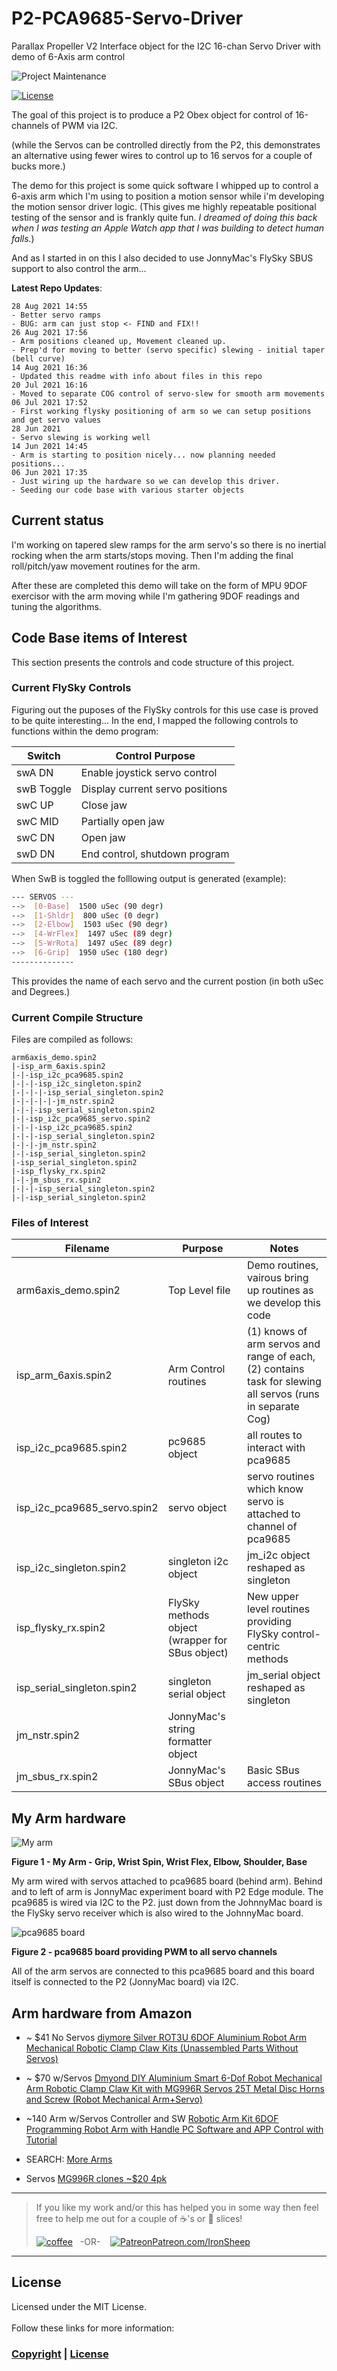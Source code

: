 # P2-PCA9685-Servo-Driver

Parallax Propeller V2 Interface object for the I2C 16-chan Servo Driver with demo of 6-Axis arm control

![Project Maintenance][maintenance-shield]

[![License][license-shield]](LICENSE) 

The goal of this project is to produce a P2 Obex object for control of 16-channels of PWM via I2C.

(while the Servos can be controlled directly from the P2, this demonstrates an alternative using fewer wires to control up to 16 servos for a couple of bucks more.)

The demo for this project is some quick software I whipped up to control a 6-axis arm which I'm using to position a motion sensor while i'm developing the motion sensor driver logic.  (This gives me highly repeatable positional testing of the sensor and is frankly quite fun.  *I dreamed of doing this back when I was testing an Apple Watch app that I was building to detect human falls.*)

And as I started in on this I also decided to use JonnyMac's FlySky SBUS support to also control the arm...


**Latest Repo Updates**:

```
28 Aug 2021 14:55
- Better servo ramps
- BUG: arm can just stop <- FIND and FIX!!
26 Aug 2021 17:56
- Arm positions cleaned up, Movement cleaned up.
- Prep'd for moving to better (servo specific) slewing - initial taper (bell curve)
14 Aug 2021 16:36
- Updated this readme with info about files in this repo
20 Jul 2021 16:16
- Moved to separate COG control of servo-slew for smooth arm movements
06 Jul 2021 17:52
- First working flysky positioning of arm so we can setup positions and get servo values
28 Jun 2021 
- Servo slewing is working well
14 Jun 2021 14:45
- Arm is starting to position nicely... now planning needed positions...
06 Jun 2021 17:35
- Just wiring up the hardware so we can develop this driver. 
- Seeding our code base with various starter objects
```

## Current status

I'm working on tapered slew ramps for the arm servo's so there is no inertial rocking when the arm starts/stops moving.  Then I'm adding the final roll/pitch/yaw movement routines for the arm.

After these are completed this demo will take on the form of MPU 9DOF exercisor with the arm moving while I'm gathering 9DOF readings and tuning the algorithms.

## Code Base items of Interest

This section presents the controls and code structure of this project.

### Current FlySky Controls

Figuring out the puposes of the FlySky controls for this use case is proved to be quite interesting...  In the end, I mapped the following controls to functions within the demo program:

Switch | Control Purpose |
--- | ---- |
swA DN | Enable joystick servo control|
swB Toggle  | Display current servo positions
swC UP | Close jaw
swC MID | Partially open jaw
swC DN | Open jaw
swD DN | End control, shutdown program

When SwB is toggled the folllowing output is generated (example):

```bash
--- SERVOS ---
-->  [0-Base]  1500 uSec (90 degr)
-->  [1-Shldr]  800 uSec (0 degr)
-->  [2-Elbow]  1503 uSec (90 degr)
-->  [4-WrFlex]  1497 uSec (89 degr)
-->  [5-WrRota]  1497 uSec (89 degr)
-->  [6-Grip]  1950 uSec (180 degr)
--------------
```

This provides the name of each servo and the current postion (in both uSec and Degrees.)


### Current Compile Structure

Files are compiled as follows:

```
arm6axis_demo.spin2
|-isp_arm_6axis.spin2
|-|-isp_i2c_pca9685.spin2
|-|-|-isp_i2c_singleton.spin2
|-|-|-|-isp_serial_singleton.spin2
|-|-|-|-|-jm_nstr.spin2
|-|-|-isp_serial_singleton.spin2
|-|-isp_i2c_pca9685_servo.spin2
|-|-|-isp_i2c_pca9685.spin2
|-|-|-isp_serial_singleton.spin2
|-|-|-jm_nstr.spin2
|-|-isp_serial_singleton.spin2
|-isp_serial_singleton.spin2
|-isp_flysky_rx.spin2
|-|-jm_sbus_rx.spin2
|-|-|-isp_serial_singleton.spin2
|-|-isp_serial_singleton.spin2
```

### Files of Interest

Filename | Purpose | Notes
----- | ----- | -----
arm6axis_demo.spin2 | Top Level file | Demo routines, vairous bring up routines as we develop this code
isp\_arm_6axis.spin2 | Arm Control routines | (1) knows of arm servos and range of each, (2) contains task for slewing all servos (runs in separate Cog)
isp\_i2c_pca9685.spin2 | pc9685 object | all routes to interact with pca9685
isp\_i2c\_pca9685_servo.spin2 | servo object | servo routines which know servo is attached to channel of pca9685
isp\_i2c_singleton.spin2 | singleton i2c object | jm_i2c object reshaped as singleton
isp\_flysky_rx.spin2 | FlySky methods object (wrapper for SBus object) | New upper level routines providing FlySky control-centric methods
isp\_serial_singleton.spin2 | singleton serial object | jm_serial object reshaped as singleton
jm_nstr.spin2 | JonnyMac's string formatter object | 
jm\_sbus_rx.spin2 | JonnyMac's SBus object | Basic SBus access routines


## My Arm hardware

![My arm](images/arm-6-axis.jpg)

**Figure 1 - My Arm - Grip, Wrist Spin, Wrist Flex, Elbow, Shoulder, Base**

My arm wired with servos attached to pca9685 board (behind arm). Behind and to left of arm is JonnyMac experiment board with P2 Edge module. The pca9685 is wired via I2C to the P2. just down from the JohnnyMac board is the FlySky servo receiver which is also wired to the JohnnyMac board.

![pca9685 board](images/pca9685brd.jpg)

**Figure 2 - pca9685 board providing PWM to all servo channels**

All of the arm servos are connected to this pca9685 board and this board itself is connected to the P2 (JonnyMac board) via I2C.

## Arm hardware from Amazon

- ~ $41 No Servos [diymore Silver ROT3U 6DOF Aluminium Robot Arm Mechanical Robotic Clamp Claw Kits (Unassembled Parts Without Servos)](https://www.amazon.com/diymore-Aluminium-Mechanical-Robotic-Arduino/dp/B01LW0LUPT)
- ~ $70 w/Servos [Dmyond DIY Aluminium Smart 6-Dof Robot Mechanical Arm Robotic Clamp Claw Kit with MG996R Servos 25T Metal Disc Horns and Screw (Robot Mechanical Arm+Servo)](https://www.amazon.com/Dmyond-Aluminium-Mechanical-MEGA2560-Learning/dp/B07XJM1P21)
- ~140 Arm w/Servos Controller and SW [Robotic Arm Kit 6DOF Programming Robot Arm with Handle PC Software and APP Control with Tutorial](https://www.amazon.com/LewanSoul-Robotic-Arduino-Software-Tutorial/dp/B074T6DPKX)

- SEARCH: [More Arms](https://www.amazon.com/s?k=6dof+servo+arm&ref=nb_sb_noss)

- Servos [MG996R clones ~$20 4pk](https://www.amazon.com/4-Pack-MG996R-Torque-Digital-Helicopter/dp/B07MFK266B)

---

> If you like my work and/or this has helped you in some way then feel free to help me out for a couple of :coffee:'s or :pizza: slices! 
> 
> [![coffee](https://www.buymeacoffee.com/assets/img/custom_images/black_img.png)](https://www.buymeacoffee.com/ironsheep)&nbsp;&nbsp; -OR- &nbsp;&nbsp; [![Patreon](./images/patreon.png)](https://www.patreon.com/IronSheep?fan_landing=true)[Patreon.com/IronSheep](https://www.patreon.com/IronSheep?fan_landing=true)

---

## License

Licensed under the MIT License. <br>
<br>
Follow these links for more information:

### [Copyright](copyright) | [License](LICENSE)



[maintenance-shield]: https://img.shields.io/badge/maintainer-stephen%40ironsheep%2ebiz-blue.svg?style=for-the-badge


[license-shield]: https://img.shields.io/badge/License-MIT-yellow.svg
